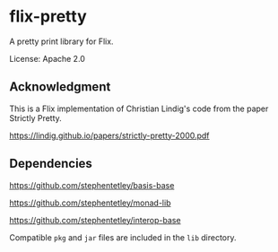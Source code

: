 # flix-pretty

A pretty print library for Flix.

License: Apache 2.0

## Acknowledgment

This is a Flix implementation of Christian Lindig's code from the paper 
Strictly Pretty.

https://lindig.github.io/papers/strictly-pretty-2000.pdf

## Dependencies

https://github.com/stephentetley/basis-base

https://github.com/stephentetley/monad-lib

https://github.com/stephentetley/interop-base


Compatible `pkg` and `jar` files are included in the `lib` directory.
